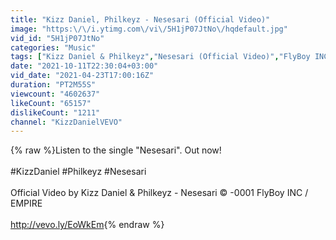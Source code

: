 ```yaml
---
title: "Kizz Daniel, Philkeyz - Nesesari (Official Video)"
image: "https:\/\/i.ytimg.com\/vi\/5H1jP07JtNo\/hqdefault.jpg"
vid_id: "5H1jP07JtNo"
categories: "Music"
tags: ["Kizz Daniel & Philkeyz","Nesesari (Official Video)","FlyBoy INC \/ EMPIRE"]
date: "2021-10-11T22:30:04+03:00"
vid_date: "2021-04-23T17:00:16Z"
duration: "PT2M55S"
viewcount: "4602637"
likeCount: "65157"
dislikeCount: "1211"
channel: "KizzDanielVEVO"
---
```

{% raw %}Listen to the single &quot;Nesesari&quot;. Out now!<br /><br />#KizzDaniel #Philkeyz #Nesesari<br /><br />Official Video by Kizz Daniel &amp; Philkeyz - Nesesari © -0001 FlyBoy INC / EMPIRE<br /><br /><a rel="nofollow" target="blank" href="http://vevo.ly/EoWkEm">http://vevo.ly/EoWkEm</a>{% endraw %}
